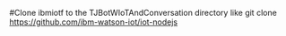#Clone ibmiotf to the TJBotWIoTAndConversation directory like git clone https://github.com/ibm-watson-iot/iot-nodejs
